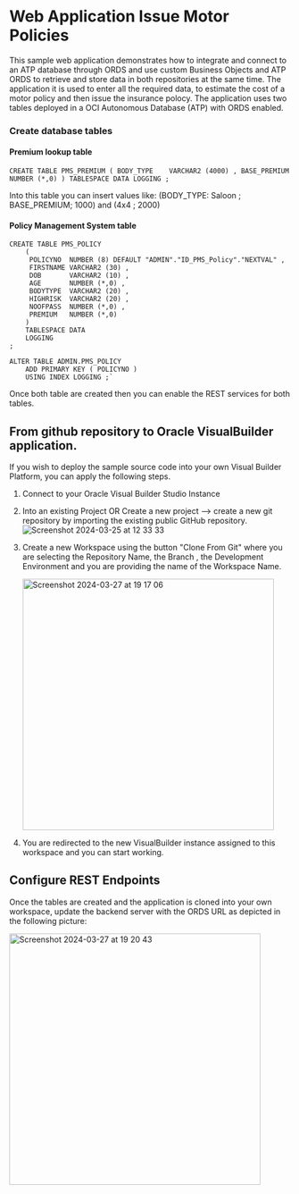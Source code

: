 # Web Application Issue Motor Policies 
This sample web application demonstrates how to integrate and connect to an ATP database through ORDS and use custom Business Objects and ATP ORDS to retrieve and store data in both repositories at the same time. 
The application it is used to enter all the required data, to estimate the cost of a motor policy and then issue the insurance polocy. The application uses two tables deployed in a OCI Autonomous Database (ATP) with ORDS enabled.  

### Create database tables 
#### Premium lookup table 
```
CREATE TABLE PMS_PREMIUM ( BODY_TYPE    VARCHAR2 (4000) , BASE_PREMIUM NUMBER (*,0) ) TABLESPACE DATA LOGGING ;
```
Into this table you can insert values like: (BODY_TYPE: Saloon ; BASE_PREMIUM; 1000) and (4x4 ; 2000)

#### Policy Management System table 
```
CREATE TABLE PMS_POLICY 
    ( 
     POLICYNO  NUMBER (8) DEFAULT "ADMIN"."ID_PMS_Policy"."NEXTVAL" , 
     FIRSTNAME VARCHAR2 (30) , 
     DOB       VARCHAR2 (10) , 
     AGE       NUMBER (*,0) , 
     BODYTYPE  VARCHAR2 (20) , 
     HIGHRISK  VARCHAR2 (20) , 
     NOOFPASS  NUMBER (*,0) , 
     PREMIUM   NUMBER (*,0) 
    ) 
    TABLESPACE DATA 
    LOGGING 
;

ALTER TABLE ADMIN.PMS_POLICY 
    ADD PRIMARY KEY ( POLICYNO ) 
    USING INDEX LOGGING ;`
```
Once both table are created then you can enable the REST services for both tables. 

## From github repository to Oracle VisualBuilder application. 
If you wish to deploy the sample source code into your own Visual Builder Platform, you can apply the following steps.
1. Connect to your Oracle Visual Builder Studio Instance
2. Into an existing Project OR Create a new project --> create a new git repository by importing the existing public GitHub repository.
   ![Screenshot 2024-03-25 at 12 33 33](https://github.com/johnkarasoulos/aircraftBlockchain/assets/25766024/235cf9ae-c01f-449a-8764-96fdda1e543b)

3. Create a new Workspace using the button "Clone From Git" where you are selecting the Repository Name, the Branch , the Development Environment and you are providing the name of the Workspace Name.

   <img width="450" alt="Screenshot 2024-03-27 at 19 17 06" src="https://github.com/johnkarasoulos/motorPolicy/assets/25766024/10d702b0-5e12-458b-8241-f24062431761">

5. You are redirected to the new VisualBuilder instance assigned to this workspace and you can start working.  


## Configure REST Endpoints
Once the tables are created and the application is cloned into your own workspace, update the backend server with the ORDS URL as depicted in the following picture: 

<img width="450" alt="Screenshot 2024-03-27 at 19 20 43" src="https://github.com/johnkarasoulos/motorPolicy/assets/25766024/e4a97300-e4bf-495d-917d-58dc0f4cf0fa">


